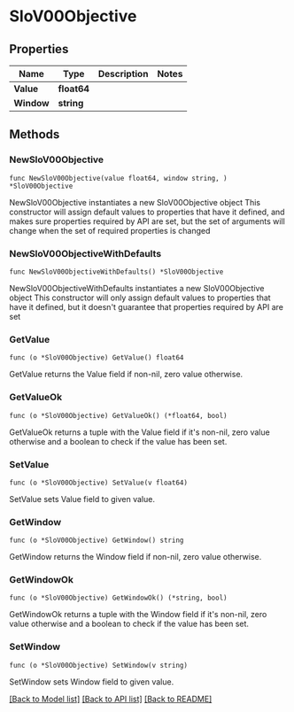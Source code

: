 # SloV00Objective

## Properties

Name | Type | Description | Notes
------------ | ------------- | ------------- | -------------
**Value** | **float64** |  | 
**Window** | **string** |  | 

## Methods

### NewSloV00Objective

`func NewSloV00Objective(value float64, window string, ) *SloV00Objective`

NewSloV00Objective instantiates a new SloV00Objective object
This constructor will assign default values to properties that have it defined,
and makes sure properties required by API are set, but the set of arguments
will change when the set of required properties is changed

### NewSloV00ObjectiveWithDefaults

`func NewSloV00ObjectiveWithDefaults() *SloV00Objective`

NewSloV00ObjectiveWithDefaults instantiates a new SloV00Objective object
This constructor will only assign default values to properties that have it defined,
but it doesn't guarantee that properties required by API are set

### GetValue

`func (o *SloV00Objective) GetValue() float64`

GetValue returns the Value field if non-nil, zero value otherwise.

### GetValueOk

`func (o *SloV00Objective) GetValueOk() (*float64, bool)`

GetValueOk returns a tuple with the Value field if it's non-nil, zero value otherwise
and a boolean to check if the value has been set.

### SetValue

`func (o *SloV00Objective) SetValue(v float64)`

SetValue sets Value field to given value.


### GetWindow

`func (o *SloV00Objective) GetWindow() string`

GetWindow returns the Window field if non-nil, zero value otherwise.

### GetWindowOk

`func (o *SloV00Objective) GetWindowOk() (*string, bool)`

GetWindowOk returns a tuple with the Window field if it's non-nil, zero value otherwise
and a boolean to check if the value has been set.

### SetWindow

`func (o *SloV00Objective) SetWindow(v string)`

SetWindow sets Window field to given value.



[[Back to Model list]](../README.md#documentation-for-models) [[Back to API list]](../README.md#documentation-for-api-endpoints) [[Back to README]](../README.md)


